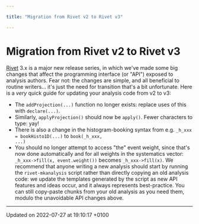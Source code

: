 ```yaml
---

title: "Migration from Rivet v2 to Rivet v3"

---
```


# Migration from Rivet v2 to Rivet v3



<a href="http://example.org/namespaces/namespacerivet/">Rivet</a> 3.x is a major new release series, in which we've made some big changes that affect the programming interface (or "API") exposed to analysis authors. Fear not: the changes are simple, and all beneficial to routine writers... it's just the need for transition that's a bit unfortunate. Here is a _very_ quick guide for updating your analysis code from v2 to v3:



* The <code>addProjection(...)</code> function no longer exists: replace uses of this with <code>declare(...)</code>.
* Similarly, <code>applyProjection()</code> should now be <code>apply()</code>. Fewer characters to type: yay!
* There is also a change in the histogram-booking syntax from e.g. <code>&#95;h&#95;xxx = bookHisto1D(...)</code> to <code>book(&#95;h&#95;xxx, ...)</code>
* You should no longer attempt to access "the" event weight, since that's now done automatically and for all weights in the systematics vector: <code>&#95;h&#95;xxx-&gt;fill(x, event.weight())</code> becomes <code>&#95;h&#95;xxx-&gt;fill(x)</code>.
We recommend that anyone writing a new analysis should start by running the <code>rivet-mkanalysis</code> script rather than directly copying an old analysis code: we update the templates generated by the script as new API features and ideas occur, and it always represents best-practice. You can still copy-paste chunks from your old analysis as you need them, modulo the unavoidable API changes above. 

-------------------------------

Updated on 2022-07-27 at 19:10:17 +0100
